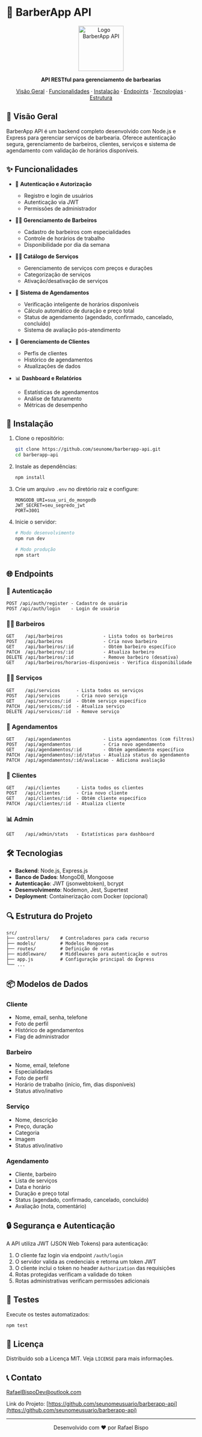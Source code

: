 # 💈 BarberApp API

<div align="center">
  <img src="https://res.cloudinary.com/dmhyzqdp9/image/upload/v1744490361/Gemini_Generated_Image_ezsmgrezsmgrezsm_vxtpif.jpg" alt="Logo BarberApp API" width="120px" height="120px" />
  
  <p align="center">
    <strong>API RESTful para gerenciamento de barbearias</strong>
  </p>
  
  <p align="center">
    <a href="#visão-geral">Visão Geral</a>
    ·
    <a href="#funcionalidades">Funcionalidades</a>
    ·
    <a href="#instalação">Instalação</a>
    ·
    <a href="#endpoints">Endpoints</a>
    ·
    <a href="#tecnologias">Tecnologias</a>
    ·
    <a href="#estrutura-do-projeto">Estrutura</a>
  </p>
</div>

## 🌟 Visão Geral

BarberApp API é um backend completo desenvolvido com Node.js e Express para gerenciar serviços de barbearia. Oferece autenticação segura, gerenciamento de barbeiros, clientes, serviços e sistema de agendamento com validação de horários disponíveis.

## ✨ Funcionalidades

- 🔐 **Autenticação e Autorização**
  - Registro e login de usuários
  - Autenticação via JWT
  - Permissões de administrador

- 👨‍💼 **Gerenciamento de Barbeiros**
  - Cadastro de barbeiros com especialidades
  - Controle de horários de trabalho 
  - Disponibilidade por dia da semana

- 💇‍♂️ **Catálogo de Serviços**
  - Gerenciamento de serviços com preços e durações
  - Categorização de serviços
  - Ativação/desativação de serviços

- 📅 **Sistema de Agendamentos**
  - Verificação inteligente de horários disponíveis
  - Cálculo automático de duração e preço total
  - Status de agendamento (agendado, confirmado, cancelado, concluído)
  - Sistema de avaliação pós-atendimento

- 👥 **Gerenciamento de Clientes**
  - Perfis de clientes
  - Histórico de agendamentos
  - Atualizações de dados

- 📊 **Dashboard e Relatórios**
  - Estatísticas de agendamentos
  - Análise de faturamento
  - Métricas de desempenho

## 🚀 Instalação

1. Clone o repositório:
   ```bash
   git clone https://github.com/seunome/barberapp-api.git
   cd barberapp-api
   ```

2. Instale as dependências:
   ```bash
   npm install
   ```

3. Crie um arquivo `.env` no diretório raiz e configure:
   ```
   MONGODB_URI=sua_uri_do_mongodb
   JWT_SECRET=seu_segredo_jwt
   PORT=3001
   ```

4. Inicie o servidor:
   ```bash
   # Modo desenvolvimento
   npm run dev
   
   # Modo produção
   npm start
   ```

## 🌐 Endpoints

### 🔑 Autenticação

```
POST /api/auth/register - Cadastro de usuário
POST /api/auth/login    - Login de usuário
```

### 👨‍💼 Barbeiros

```
GET    /api/barbeiros               - Lista todos os barbeiros
POST   /api/barbeiros               - Cria novo barbeiro
GET    /api/barbeiros/:id           - Obtém barbeiro específico
PATCH  /api/barbeiros/:id           - Atualiza barbeiro
DELETE /api/barbeiros/:id           - Remove barbeiro (desativa)
GET    /api/barbeiros/horarios-disponiveis - Verifica disponibilidade
```

### 💇‍♂️ Serviços

```
GET    /api/servicos      - Lista todos os serviços
POST   /api/servicos      - Cria novo serviço
GET    /api/servicos/:id  - Obtém serviço específico
PATCH  /api/servicos/:id  - Atualiza serviço
DELETE /api/servicos/:id  - Remove serviço
```

### 📅 Agendamentos

```
GET    /api/agendamentos            - Lista agendamentos (com filtros)
POST   /api/agendamentos            - Cria novo agendamento
GET    /api/agendamentos/:id        - Obtém agendamento específico
PATCH  /api/agendamentos/:id/status - Atualiza status do agendamento
PATCH  /api/agendamentos/:id/avaliacao - Adiciona avaliação
```

### 👥 Clientes

```
GET    /api/clientes      - Lista todos os clientes
POST   /api/clientes      - Cria novo cliente
GET    /api/clientes/:id  - Obtém cliente específico
PATCH  /api/clientes/:id  - Atualiza cliente
```

### 📊 Admin

```
GET    /api/admin/stats   - Estatísticas para dashboard
```

## 🛠️ Tecnologias

- **Backend**: Node.js, Express.js
- **Banco de Dados**: MongoDB, Mongoose
- **Autenticação**: JWT (jsonwebtoken), bcrypt
- **Desenvolvimento**: Nodemon, Jest, Supertest
- **Deployment**: Containerização com Docker (opcional)

## 🔍 Estrutura do Projeto

```
src/
├── controllers/    # Controladores para cada recurso
├── models/         # Modelos Mongoose
├── routes/         # Definição de rotas
├── middleware/     # Middlewares para autenticação e outros
├── app.js          # Configuração principal do Express
└── ...
```

## 📦 Modelos de Dados

### Cliente
- Nome, email, senha, telefone
- Foto de perfil
- Histórico de agendamentos
- Flag de administrador

### Barbeiro
- Nome, email, telefone
- Especialidades
- Foto de perfil
- Horário de trabalho (início, fim, dias disponíveis)
- Status ativo/inativo

### Serviço
- Nome, descrição
- Preço, duração
- Categoria
- Imagem
- Status ativo/inativo

### Agendamento
- Cliente, barbeiro
- Lista de serviços
- Data e horário
- Duração e preço total
- Status (agendado, confirmado, cancelado, concluído)
- Avaliação (nota, comentário)

## 🔒 Segurança e Autenticação

A API utiliza JWT (JSON Web Tokens) para autenticação:

1. O cliente faz login via endpoint `/auth/login`
2. O servidor valida as credenciais e retorna um token JWT
3. O cliente inclui o token no header `Authorization` das requisições
4. Rotas protegidas verificam a validade do token
5. Rotas administrativas verificam permissões adicionais

## 🧪 Testes

Execute os testes automatizados:

```bash
npm test
```

## 📝 Licença

Distribuído sob a Licença MIT. Veja `LICENSE` para mais informações.

## 📞 Contato

RafaelBispoDev@outlook.com

Link do Projeto: [https://github.com/seunomeusuario/barberapp-api](https://github.com/seunomeusuario/barberapp-api)

---

<div align="center">
  <p>Desenvolvido com ❤️ por Rafael Bispo</p>
</div>
